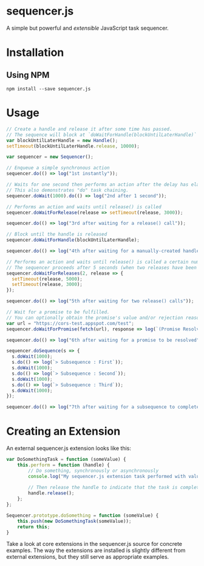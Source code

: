 # sequencer.js

A simple but powerful and *extensible* JavaScript task sequencer.

# Installation

## Using NPM

    npm install --save sequencer.js

# Usage

```javascript
// Create a handle and release it after some time has passed.
// The sequence will block at `doWaitForHandle(blockUntilLaterHandle)` until the handle is released.
var blockUntilLaterHandle = new Handle();
setTimeout(blockUntilLaterHandle.release, 10000);

var sequencer = new Sequencer();

// Enqueue a simple synchronous action
sequencer.do(() => log("1st instantly"));

// Waits for one second then performs an action after the delay has elapsed.
// This also demonstrates "do" task chaining.
sequencer.doWait(1000).do(() => log("2nd after 1 second"));

// Performs an action and waits until release() is called
sequencer.doWaitForRelease(release => setTimeout(release, 3000));

sequencer.do(() => log("3rd after waiting for a release() call"));

// Block until the handle is released
sequencer.doWaitForHandle(blockUntilLaterHandle);

sequencer.do(() => log("4th after waiting for a manually-created handle to be released"));

// Performs an action and waits until release() is called a certain number of times.
// The sequencer proceeds after 5 seconds (when two releases have been performed).
sequencer.doWaitForReleases(2, release => {
  setTimeout(release, 5000);
  setTimeout(release, 3000);
});

sequencer.do(() => log("5th after waiting for two release() calls"));

// Wait for a promise to be fulfilled.
// You can optionally obtain the promise's value and/or rejection reason.
var url = "https://cors-test.appspot.com/test";
sequencer.doWaitForPromise(fetch(url), response => log(`(Promise Resolved : HTTP ${response.status} from ${url})`));

sequencer.do(() => log("6th after waiting for a promise to be resolved"));

sequencer.doSequence(s => {
  s.doWait(1000);
  s.do(() => log(`> Subsequence : First`));
  s.doWait(1000);
  s.do(() => log(`> Subsequence : Second`));
  s.doWait(1000);
  s.do(() => log(`> Subsequence : Third`));
  s.doWait(1000);
});

sequencer.do(() => log("7th after waiting for a subsequence to complete"));
```

# Creating an Extension

An external sequencer.js extension looks like this:

```javascript
var DoSomethingTask = function (someValue) {
    this.perform = function (handle) {
        // Do something, synchronously or asynchronously
        console.log("My sequencer.js extension task performed with value " + someValue);
        
        // Then release the handle to indicate that the task is complete:
        handle.release();
    };
};

Sequencer.prototype.doSomething = function (someValue) {
    this.push(new DoSomethingTask(someValue));
    return this;
}
```

Take a look at core extensions in the sequencer.js source for concrete examples. The way the
extensions are installed is slightly different from external extensions, but they still
serve as appropriate examples.
